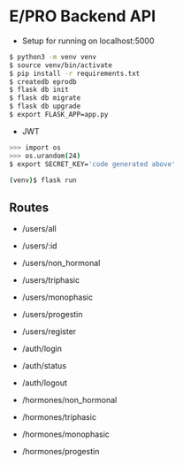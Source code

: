 # E/PRO Backend API

- Setup for running on localhost:5000

```bash
$ python3 -m venv venv
$ source venv/bin/activate
$ pip install -r requirements.txt
$ createdb eprodb
$ flask db init
$ flask db migrate
$ flask db upgrade
$ export FLASK_APP=app.py
```

- JWT
```bash
>>> import os
>>> os.urandom(24)
$ export SECRET_KEY='code generated above'
```

```bash
(venv)$ flask run
```

## Routes

- /users/all
- /users/:id
- /users/non_hormonal
- /users/triphasic
- /users/monophasic
- /users/progestin
- /users/register

- /auth/login
- /auth/status
- /auth/logout

- /hormones/non_hormonal
- /hormones/triphasic
- /hormones/monophasic
- /hormones/progestin